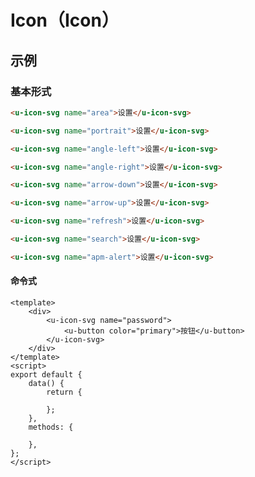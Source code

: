 # Icon（Icon）

## 示例
### 基本形式

``` html
<u-icon-svg name="area">设置</u-icon-svg>
```
``` html
<u-icon-svg name="portrait">设置</u-icon-svg>
```
``` html
<u-icon-svg name="angle-left">设置</u-icon-svg>
```
``` html
<u-icon-svg name="angle-right">设置</u-icon-svg>
```
``` html
<u-icon-svg name="arrow-down">设置</u-icon-svg>
```
``` html
<u-icon-svg name="arrow-up">设置</u-icon-svg>
```
``` html
<u-icon-svg name="refresh">设置</u-icon-svg>
```
``` html
<u-icon-svg name="search">设置</u-icon-svg>
```
``` html
<u-icon-svg name="apm-alert">设置</u-icon-svg>
```

#### 命令式


``` vue
<template>
    <div>
        <u-icon-svg name="password">
            <u-button color="primary">按钮</u-button>
        </u-icon-svg>
    </div>
</template>
<script>
export default {
    data() {
        return {

        };
    },
    methods: {

    },
};
</script>
```
